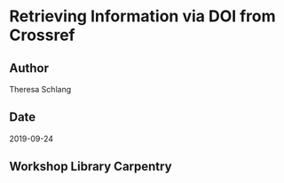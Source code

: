 # Retrieving Information via DOI from Crossref
## Author
Theresa Schlang
## Date
2019-09-24

## Workshop Library Carpentry
